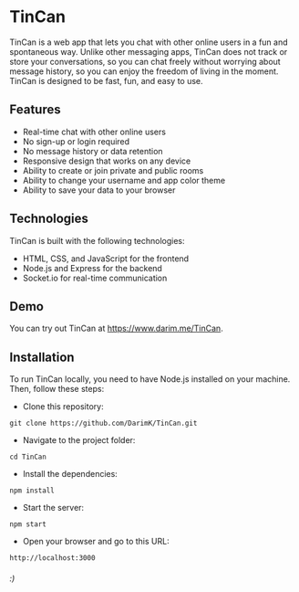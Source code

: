 # TinCan

TinCan is a web app that lets you chat with other online users in a fun and spontaneous way. Unlike other messaging apps, TinCan does not track or store your conversations, so you can chat freely without worrying about message history, so you can enjoy the freedom of living in the moment. TinCan is designed to be fast, fun, and easy to use.

## Features

- Real-time chat with other online users
- No sign-up or login required
- No message history or data retention
- Responsive design that works on any device
- Ability to create or join private and public rooms
- Ability to change your username and app color theme
- Ability to save your data to your browser

## Technologies

TinCan is built with the following technologies:

- HTML, CSS, and JavaScript for the frontend
- Node.js and Express for the backend
- Socket.io for real-time communication

## Demo

You can try out TinCan at <https://www.darim.me/TinCan>.

## Installation

To run TinCan locally, you need to have Node.js installed on your machine. Then, follow these steps:

- Clone this repository:

```
git clone https://github.com/DarimK/TinCan.git
```

- Navigate to the project folder:

```
cd TinCan
```

- Install the dependencies:

```
npm install
```

- Start the server:

```
npm start
```

- Open your browser and go to this URL:

```
http://localhost:3000
```

###### :)